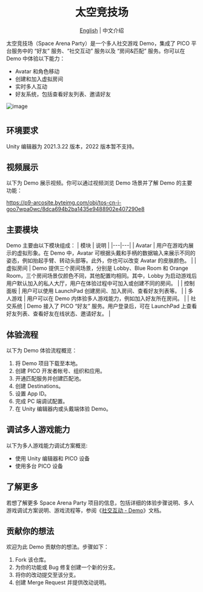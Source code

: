 <h1 align="center">
<span>太空竞技场</span>
</h1>
<p align="center">
    <a href="./README.md">English</a> | 中文介绍
</p>

太空竞技场（Space Arena Party）是一个多人社交游戏 Demo，集成了 PICO 平台服务中的 “好友” 服务、“社交互动” 服务以及 “房间&匹配” 服务。你可以在 Demo 中体验以下能力：
- Avatar 和角色移动
- 创建和加入虚拟房间
- 实时多人互动
- 好友系统，包括查看好友列表、邀请好友
 
![image](https://github.com/Pico-Developer/PlatformSamples-Unity-SpaceArenaParty/assets/110143438/d2239b63-e0e7-4a67-9d2b-0cdb3bde2c3f)<h1 align="center">

## 环境要求

Unity 编辑器为 2021.3.22 版本，2022 版本暂不支持。

## 视频展示
以下为 Demo 展示视频。你可以通过视频浏览 Demo 场景并了解 Demo 的主要功能：

https://p9-arcosite.byteimg.com/obj/tos-cn-i-goo7wpa0wc/8dca694b2ba1435e9488902e407290e8

## 主要模块
Demo 主要由以下模块组成：
| 模块 | 说明 |
|---|---|
| Avatar | 用户在游戏内展示的虚拟形象。在 Demo 中，Avatar 可根据头戴和手柄的数据输入来展示不同的姿态，例如抬起手臂、转动头部等。此外，你也可以改变 Avatar 的皮肤颜色。 |
| 虚拟房间 | Demo 提供三个房间场景，分别是 Lobby、Blue Room 和 Orange Room，三个房间场景仅颜色不同，其他配置均相同。其中，Lobby 为启动游戏后用户默认加入的私人大厅，用户在体验过程中可加入或创建不同的房间。 |
| 控制面板 | 用户可以使用 LaunchPad 创建房间、加入房间、查看好友列表等。 |
| 多人游戏 | 用户可以在 Demo 内体验多人游戏能力，例如加入好友所在房间。 |
| 社交系统 | Demo 接入了 PICO “好友” 服务。用户登录后，可在 LaunchPad 上查看好友列表、查看好友在线状态、邀请好友。 |

## 体验流程
以下为 Demo 体验流程概览：
1. 将 Demo 项目下载至本地。
2. 创建 PICO 开发者帐号、组织和应用。
3. 开通匹配服务并创建匹配池。
4. 创建 Destinations。
5. 设置 App ID。
6. 完成 PC 端调试配置。
7. 在 Unity 编辑器内或头戴端体验 Demo。

## 调试多人游戏能力
以下为多人游戏能力调试方案概览:
- 使用 Unity 编辑器和 PICO 设备
- 使用多台 PICO 设备

## 了解更多
若想了解更多 Space Arena Party 项目的信息，包括详细的体验步骤说明、多人游戏调试方案说明、游戏流程等，参阅《[社交互动 - Demo](https://developer-cn.pico-interactive.com/document/unity/social-interaction-demo/)》文档。

## 贡献你的想法
欢迎为此 Demo 贡献你的想法。步骤如下：

1. Fork 该仓库。
2. 为你的功能或 Bug 修复创建一个新的分支。
3. 将你的改动提交至该分支。
4. 创建 Merge Request 并提供改动说明。
